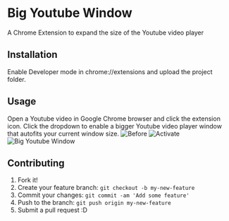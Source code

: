 # Big Youtube Window
A Chrome Extension to expand the size of the Youtube video player
## Installation
Enable Developer mode in chrome://extensions and upload the project folder.
## Usage
Open a Youtube video in Google Chrome browser and click the extension icon. Click the dropdown to enable a bigger Youtube video player window that autofits your current window size.
![Before](http://i.imgur.com/y7rQqVT.jpg "Before")
![Activate](http://i.imgur.com/rYSOzQa.jpg "Activate")
![Big Youtube Window](http://i.imgur.com/IbBo8N4.jpg "Big Youtube Window")
## Contributing
1. Fork it!
2. Create your feature branch: `git checkout -b my-new-feature`
3. Commit your changes: `git commit -am 'Add some feature'`
4. Push to the branch: `git push origin my-new-feature`
5. Submit a pull request :D